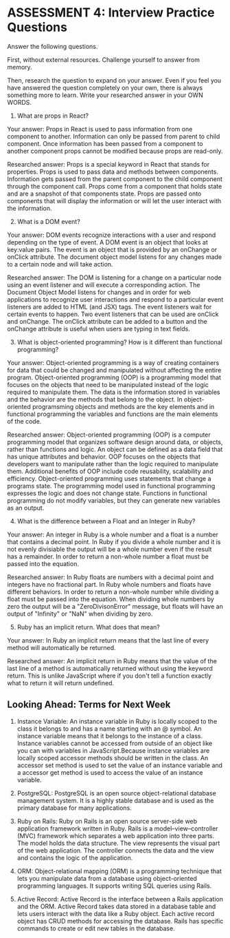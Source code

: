 # ASSESSMENT 4: Interview Practice Questions
Answer the following questions.

First, without external resources. Challenge yourself to answer from memory.

Then, research the question to expand on your answer. Even if you feel you have answered the question completely on your own, there is always something more to learn. Write your researched answer in your OWN WORDS.  

1. What are props in React?

  Your answer:
  Props in React is used to pass information from one component to another. Information can only be passed from parent to child component. Once information has been passed from a component to another component props cannot be modified because props are read-only.

  Researched answer:
  Props is a special keyword in React that stands for properties. Props is used to pass data and methods between components. Information gets passed from the parent component to the child component through the component call. Props come from a component that holds state and are a snapshot of that components state. Props are passed onto components that will display the information or will let the user interact with the information. 
  


2. What is a DOM event?

  Your answer:
  DOM events recognize interactions with a user and respond depending on the type of event. A DOM event is an object that looks at key:value pairs. The event is an object that is provided by an onChange or onClick attribute. The document object model listens for any changes made to a certain node and will take action.

  Researched answer:
  The DOM is listening for a change on a particular node using an event listener and will execute a corresponding action. The Document Object Model listens for changes and in order for web applications to recognize user interactions and respond to a particular event listeners are added to HTML (and JSX) tags. The event listeners wait for certain events to happen. Two event listeners that can be used are onClick and onChange. The onClick attribute can be added to a button and the onChange attribute is useful when users are typing in text fields.



3. What is object-oriented programming? How is it different than functional programming?

  Your answer:
  Object-oriented programming is a way of creating containers for data that could be changed and manipulated without affecting the entire program. Object-oriented programming (OOP) is a programming model that focuses on the objects that need to be manipulated instead of the logic required to manipulate them. The data is the information stored in variables and the behavior are the methods that belong to the object. In object-oriented programsming objects and methods are the key elements and in functional programming the variables and functions are the main elements of the code.

  Researched answer:
  Object-oriented programming (OOP) is a computer programming model that organizes software design around data, or objects, rather than functions and logic. An object can be defined as a data field that has unique attributes and behavior. OOP focuses on the objects that developers want to manipulate rather than the logic required to manipulate them. Additional benefits of OOP include code reusability, scalability and efficiency. Object-oriented programming uses statements that change a programs state. The programming model used in functional programming expresses the logic and does not change state. Functions in functional programming do not modify variables, but they can generate new variables as an output. 



4. What is the difference between a Float and an Integer in Ruby?

  Your answer:
  An integer in Ruby is a whole number and a float is a number that contains a decimal point. In Ruby if you divide a whole number and it is not evenly divisiable the output will be a whole number even if the result has a remainder. In order to return a non-whole number a float must be passed into the equation.

  Researched answer:
  In Ruby floats are numbers with a decimal point and integers have no fractional part. In Ruby whole numbers and floats have different behaviors. In order to return a non-whole number while dividing a float must be passed into the equation. When dividing whole numbers by zero the output will be a "ZeroDivisonError" message, but floats will have an output of "Infinity" or "NaN" when dividing by zero. 



5. Ruby has an implicit return. What does that mean?

  Your answer:
  In Ruby an implicit return means that the last line of every method will automatically be returned.

  Researched answer:
  An implicit return in Ruby means that the value of the last line of a method is automatically returned without using the keyword return. This is unlike JavaScript where if you don't tell a function exactly what to return it will return undefined.


## Looking Ahead: Terms for Next Week

1. Instance Variable:
  An instance variable in Ruby is locally scoped to the class it belongs to and has a name starting with an @ symbol. An instance variable means that it belongs to the instance of a class. Instance variables cannot be accessed from outside of an object like you can with variables in JavaScript.Because instance variables are locally scoped accessor methods should be written in the class. An accessor set method is used to set the value of an instance variable and a accessor get method is used to access the value of an instance variable. 

2. PostgreSQL:
  PostgreSQL is an open source object-relational database management system. It is a highly stable database and is used as the primary database for many applications.

3. Ruby on Rails:
  Ruby on Rails is an open source server-side web application framework written in Ruby. Rails is a model–view–controller (MVC) framework which separates a web application into three parts. The model holds the data structure. The view represents the visual part of the web application. The controller connects the data and the view and contains the logic of the application.

4. ORM:
  Object-relational mapping (ORM) is a programming technique that lets you manipulate data from a database using object-oriented programming languages. It supports writing SQL queries using Rails.

5. Active Record:
  Active Record is the interface between a Rails application and the ORM. Active Record takes data stored in a database table and lets users interact with the data like a Ruby object. Each active record object has CRUD methods for accessing the database. Rails has specific commands to create or edit new tables in the database. 
